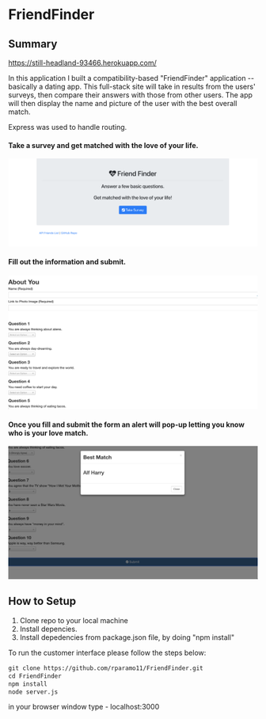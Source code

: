 # FriendFinder

## Summary
 https://still-headland-93466.herokuapp.com/

In this application I built a compatibility-based "FriendFinder" application -- basically a dating app. This full-stack site will take in results from the users' surveys, then compare their answers with those from other users. The app will then display the name and picture of the user with the best overall match. 

Express was used to handle routing.

#### Take a survey and get matched with the love of your life. 
![Screen shot](app/public/assets/img/image_1.png)

#### Fill out the information and submit. 
![Screen shot](app/public/assets/img/image_2.png)

#### Once you fill and submit the form an alert will pop-up letting you know who is your love match. 
![Screen shot](app/public/assets/img/image_3.png)



## How to Setup

1. Clone repo to your local machine
2. Install depencies. 
3. Install depedencies from package.json file, by doing "npm install"

To run the customer interface please follow the steps below:

	git clone https://github.com/rparamo11/FriendFinder.git
	cd FriendFinder
	npm install
	node server.js
  in your browser window type - localhost:3000
